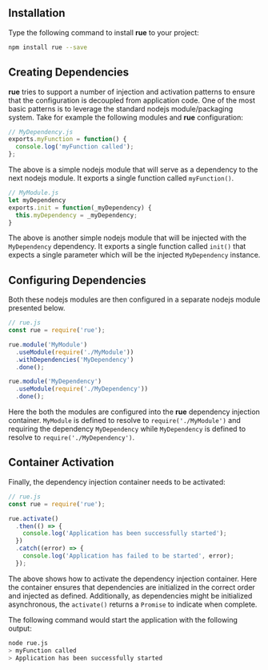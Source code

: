 ## Installation
Type the following command to install **rue** to your project:
```bash
npm install rue --save
```

## Creating Dependencies
**rue** tries to support a number of injection and activation patterns to ensure
that the configuration is decoupled from application code. One of the most basic
patterns is to leverage the standard nodejs module/packaging system. Take for
example the following modules and **rue** configuration:

```javascript
// MyDependency.js
exports.myFunction = function() {
  console.log('myFunction called');
};
```

The above is a simple nodejs module that will serve as a dependency to the next
nodejs module. It exports a single function called `myFunction()`.

```javascript
// MyModule.js
let myDependency
exports.init = function(_myDependency) {
  this.myDependency = _myDependency;
}
```

The above is another simple nodejs module that will be injected with the
`MyDependency` dependency. It exports a single function called `init()` that
expects a single parameter which will be the injected `MyDependency` instance.

## Configuring Dependencies
Both these nodejs modules are then configured in a separate nodejs module
presented below.

```javascript
// rue.js
const rue = require('rue');

rue.module('MyModule')
  .useModule(require('./MyModule'))
  .withDependencies('MyDependency')
  .done();

rue.module('MyDependency')
  .useModule(require('./MyDependency'))
  .done();
```

Here the both the modules are configured into the **rue** dependency injection
container. `MyModule` is defined to resolve to `require('./MyModule')`
and requiring the dependency `MyDependency` while `MyDependency` is defined to
resolve to `require('./MyDependency')`.

## Container Activation
Finally, the dependency injection container needs to be activated:

```javascript
// rue.js
const rue = require('rue');

rue.activate()
  .then(() => {
    console.log('Application has been successfully started');
  })
  .catch((error) => {
    console.log('Application has failed to be started', error);    
  });
```

The above shows how to activate the dependency injection container. Here the
container ensures that dependencies are initialized in the correct order and
injected as defined. Additionally, as dependencies might be initialized
asynchronous, the `activate()` returns a `Promise` to indicate when complete.

The following command would start the application with the following output:

```bash
node rue.js
> myFunction called
> Application has been successfully started
```
